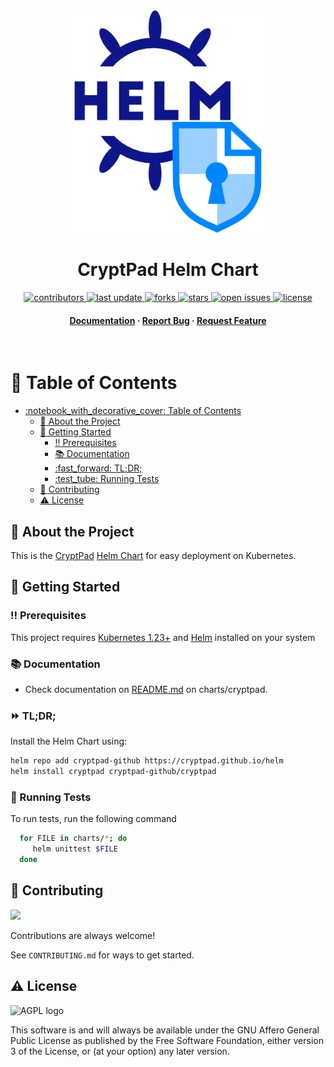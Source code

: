 <div align="center">

  <img src="assets/logo.png" alt="logo" width="300" height="auto" />
  <h1>CryptPad Helm Chart</h1>
 
  
<!-- Badges -->
<p>
  <a href="https://github.com/cryptpad/helm/graphs/contributors">
    <img src="https://img.shields.io/github/contributors/cryptpad/helm" alt="contributors" />
  </a>
  <a href="https://github.com/cryptpad/helm/commits/main">
    <img src="https://img.shields.io/github/last-commit/cryptpad/helm" alt="last update" />
  </a>
  <a href="https://github.com/cryptpad/helm/network/members">
    <img src="https://img.shields.io/github/forks/cryptpad/helm" alt="forks" />
  </a>
  <a href="https://github.com/cryptpad/cryptpad/helm">
    <img src="https://img.shields.io/github/stars/cryptpad/helm" alt="stars" />
  </a>
  <a href="https://github.com/cryptpad/helm/issues/">
    <img src="https://img.shields.io/github/issues/cryptpad/helm" alt="open issues" />
  </a>
  <a href="https://github.com/cryptpad/helm/blob/master/LICENSE">
    <img src="https://img.shields.io/github/license/cryptpad/helm.svg" alt="license" />
  </a>
</p>
   
<h4>
    <a href="https://github.com/cryptpad/helm">Documentation</a>
  <span> · </span>
    <a href="https://github.com/cryptpad/helm/issues/">Report Bug</a>
  <span> · </span>
    <a href="https://github.com/cryptpad/helm/issues/">Request Feature</a>
  </h4>
</div>

<br />

<!-- Table of Contents -->
# :notebook_with_decorative_cover: Table of Contents

- [:notebook\_with\_decorative\_cover: Table of Contents](#notebook_with_decorative_cover-table-of-contents)
  - [:star2: About the Project](#star2-about-the-project)
  - [:toolbox: Getting Started](#toolbox-getting-started)
    - [:bangbang: Prerequisites](#bangbang-prerequisites)
    - [:books: Documentation](#books-documentation)
    - [:fast\_forward: TL;DR;](#fast\_forward-tldr)
    - [:test\_tube: Running Tests](#test_tube-running-tests)
  - [:wave: Contributing](#wave-contributing)
  - [:warning: License](#warning-license)

<!-- About the Project -->
## :star2: About the Project

This is the [CryptPad](https://cryptpad.org) [Helm Chart](https://helm.sh/) for easy deployment on Kubernetes. 

<!-- Getting Started -->
## :toolbox: Getting Started

<!-- Prerequisites -->
### :bangbang: Prerequisites

This project requires [Kubernetes 1.23+](https://kubernetes.io/) and [Helm](https://helm.sh/docs/intro/install/) installed on your system

### :books: Documentation

* Check documentation on [README.md](charts/cryptpad/README.md) on charts/cryptpad.

### :fast_forward: TL;DR;

Install the Helm Chart using:

```bash
helm repo add cryptpad-github https://cryptpad.github.io/helm
helm install cryptpad cryptpad-github/cryptpad 
```

<!-- Running Tests -->
### :test_tube: Running Tests

To run tests, run the following command

```bash
  for FILE in charts/*; do
     helm unittest $FILE
  done
```

<!-- Contributing -->
## :wave: Contributing

<a href="https://github.com/cryptpad/helm/graphs/contributors">
  <img src="https://contrib.rocks/image?repo=cryptpad/helm" />
</a>


Contributions are always welcome!

See `CONTRIBUTING.md` for ways to get started.

<!-- License -->
## :warning: License

![AGPL logo](https://www.gnu.org/graphics/agplv3-155x51.png "GNU Affero General Public License")

This software is and will always be available under the GNU Affero General Public License as
published by the Free Software Foundation, either version 3 of the License, or (at your option)
any later version.
